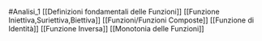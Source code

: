 #Analisi_1 
[[Definizioni fondamentali delle Funzioni]]
[[Funzione Iniettiva,Suriettiva,Biettiva]]
[[Funzioni/Funzioni Composte]]
[[Funzione di Identità]]
[[Funzione Inversa]]
[[Monotonia delle Funzioni]]